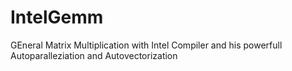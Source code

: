 # IntelGemm
GEneral Matrix Multiplication with Intel Compiler and his powerfull Autoparalleziation and Autovectorization
